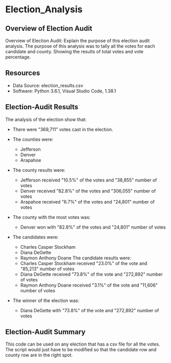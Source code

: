 # Election_Analysis

## Overview of Election Audit
Overview of Election Audit: Explain the purpose of this election audit analysis.
The purpose of this analysis was to tally all the votes for each candidate and county. Showing the results of total votes and vote percentage.

## Resources
- Data Source: election_results.csv
- Software: Python 3.6.1, Visual Studio Code, 1.38.1

## Election-Audit Results
The analysis of the election show that:
- There were "369,711" votes cast in the election.
- The counties were:
  - Jefferson
  - Denver
  - Arapahoe
- The county results were:
  - Jefferson received "10.5%" of the votes and "38,855" number of votes
  - Denver received "82.8%" of the votes and "306,055" number of votes
  - Arapahoe received "6.7%" of the votes and "24,801" number of votes
- The county with the most votes was:
  - Denver won with "82.8%" of the votes and "24,801" number of votes
  
- The candidates were:
  - Charles Casper Stockham
  - Diana DeGette
  - Raymon Anthony Doane
The candidate results were:
  - Charles Casper Stockham received "23.0%" of the vote and "85,213" number of votes
  - Diana DeGette received "73.8%" of the vote and "272,892" number of votes
  - Raymon Anthony Doane received "3.1%" of the vote and "11,606" number of votes
- The winner of the election was:
  - Diana DeGette with "73.8%" of the vote and "272,892" number of votes
  
 ## Election-Audit Summary
 This code can be used on any election that has a csv file for all the votes. The script would just have to be modified so that the candidate row and county row are in the right spot.  
 
